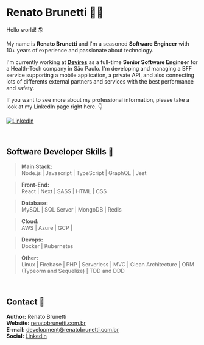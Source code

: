 # Renato Brunetti 🧑‍🚀

Hello world! 🌎<br>

My name is **Renato Brunetti** and I'm a seasoned **Software Engineer** with 10+ years of experience and passionate about technology.

I'm currently working at **[Devires](https://devires.com.br/)** as a full-time **Senior Software Engineer** for a Health-Tech company in São Paulo. I'm developing and managing a BFF service supporting a mobile application, a private API, and also connecting lots of differents external partners and services with the best performance and safety.

If you want to see more about my professional information, please take a look at my LinkedIn page right here. 👇<br>

[![LinkedIn][linkedin-shield]][linkedin-url]

<br>

## Software Developer Skills 💪

> **Main Stack:**<br>
> Node.js |
> Javascript |
> TypeScript |
> GraphQL |
> Jest

> **Front-End:**<br>
> React |
> Next |
> SASS |
> HTML |
> CSS

> **Database:**<br>
> MySQL |
> SQL Server |
> MongoDB |
> Redis

> **Cloud:**<br>
> AWS |
> Azure |
> GCP |

> **Devops:**<br>
> Docker |
> Kubernetes

> **Other:**<br>
> Linux |
> Firebase |
> PHP |
> Serverless |
> MVC |
> Clean Architecture |
> ORM (Typeorm and Sequelize) |
> TDD and DDD

<br>

## Contact 💬

**Author:** Renato Brunetti <br>
**Website:** [renatobrunetti.com.br][website-url] <br>
**E-mail:** [development@renatobrunetti.com.br][email-url] <br>
**Social:** [LinkedIn](https://linkedin.com/in/RenatoCarapiaBrunetti/)

<!-- MARKDOWN LINKS & IMAGES -->

[linkedin-shield]: https://img.shields.io/badge/-LinkedIn-black.svg?style=flat-square&logo=linkedin&colorB=555
[linkedin-url]: https://linkedin.com/in/RenatoCarapiaBrunetti/
[website-url]: https://www.renatobrunetti.com.br
[email-url]: mailto:development@renatobrunetti.com.br
